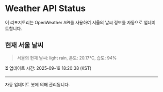 
# Weather API Status

이 리포지토리는 OpenWeather API를 사용하여 서울의 날씨 정보를 자동으로 업데이트합니다.

## 현재 서울 날씨
> 서울의 현재 날씨: light rain, 온도: 20.17°C, 습도: 94%

⏳ 업데이트 시간: 2025-09-19 18:20:38 (KST)

---
자동 업데이트 봇에 의해 관리됩니다.
